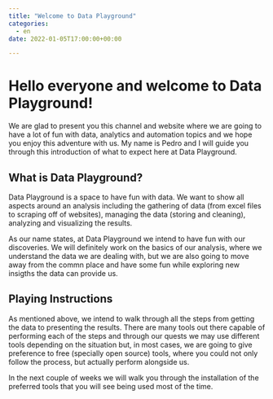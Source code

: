 ```yaml
---
title: "Welcome to Data Playground"
categories: 
  - en
date: 2022-01-05T17:00:00+00:00

---
```


# Hello everyone and welcome to Data Playground!

We are glad to present you this channel and website where we are going to have a lot of fun with data, analytics and automation topics and we hope you enjoy this adventure with us. My name is Pedro and I will guide you through this introduction of what to expect here at Data Playground.

## What is Data Playground?

Data Playground is a space to have fun with data. We want to show all aspects around an analysis including the gathering of data (from excel files to scraping off of websites), managing the data (storing and cleaning), analyzing and visualizing the results.

As our name states, at Data Playground we intend to have fun with our discoveries. We will definitely work on the basics of our analysis, where we understand the data we are dealing with, but we are also going to move away from the commn place and have some fun while exploring new insigths the data can provide us.

## Playing Instructions

As mentioned above, we intend to walk through all the steps from getting the data to presenting the results. There are many tools out there capable of performing each of the steps and through our quests we may use different tools depending on the situation but, in most cases, we are going to give preference to free (specially open source) tools, where you could not only follow the process, but actually perform alongside us.

In the next couple of weeks we will walk you through the installation of the preferred tools that you will see being used most of the time.

